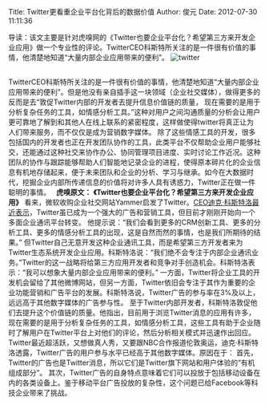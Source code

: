 Title: Twitter更看重企业平台化背后的数据价值
Author: 俊元
Date: 2012-07-30 11:11:36

导读：该文主要是针对虎嗅网的《Twitter也要企业平台化？希望第三方来开发企业应用》做一个专业性的评论。TwitterCEO科斯特所关注的是一件很有价值的事情，他清楚地知道“大量内部企业应用带来的便利”。
<img class="aligncenter firstIMG" title="twitter" src="http://www.mirkku.com/wp-content/uploads/2009/02/twitter.jpg" />

## 
TwitterCEO科斯特所关注的是一件很有价值的事情，他清楚地知道“大量内部企业应用带来的便利”。但是他没有亲自插手这一块领域（企业社交媒体），做得更多的反而是去“敦促Twitter内部的开发者去提升信息价值链的质量， 现在需要的是用于分析复杂任务的工具，如情感分析工具。”这种对用户之间沟通质量的分析会让用户更可靠地了解到和其他人在线上联系的紧密程度，这样做使得twitter将真正让为人们带来服务，而不仅仅是成为营销数字媒体。  除了这些情感工具的开发，很多包括国内的开发者也正在开发团队协作的工具，此类平台不仅帮助企业用户能够社交，还能通过这种社交来协作办公、协同管理项目进度、实时讨论工作近况。这种团队的协作与跟踪能够帮助人们智能地记录企业的进程，使得原本碎片化的企业信息有机地存储起来，便于未来团队和企业的分析、学习与继承。如今在大数据时代，挖掘企业内部所传递信息的价值将对许多人具有诱惑力，Twitter正在做一件聪明的事情。  &nbsp;  <strong>虎嗅原文：</strong>  <strong>《Twitter也要企业平台化？希望第三方来开发企业应用》</strong>  看来，微软收购企业社交网站Yammer启发了Twitter。<a href="http://tech.sina.com.cn/i/2012-07-27/14377437132.shtml">CEO迪克·科斯特洛最近表示</a>，Twitter虽已成为一个强大的广告和营销工具，但目前才刚刚开始向一个多面企业通讯平台转变。  他提示说：“我们会看到更多的CRM创新工具、更多的分析工具、更多的情感分析工具的出现，这是自然而然的事情，也是我们所期待的结果。”  但Twitter自己无意开发这种企业通讯工具，而是希望第三方开发者来为Twitter生态系统开发企业应用。科斯特洛说：“我们绝不会专注于内部企业通讯业务。”Twitter的这一战略将给第三方应用开发者和竞争对手创造机会。科斯特洛表示：“我可以想象大量内部企业应用带来的便利。”  一方面，Twitter将企业工具的开发机会留给了其他微博网站，但另一方面，Twitter依旧会专注于其作为重要的企业功能营销和广告平台的发展。科斯特洛说，Twitter广告的参与率在3%及以上，远远高于其他数字媒体的广告参与性。  至于Twitter内部开发者，科斯特洛敦促他们去提升这个价值链的质量。他指出，目前用于浏览Twitter消息的应用有许多，现在需要的是用于分析复杂任务的工具，如情感分析工具，这些工具有助于企业随时了解用户在Twitter平台上对他们的评论，然后分析相关模式并迅速作出回应。  Twitter最近超活跃，又想做真人秀，又要跟NBC合作报道伦敦奥运，迪克·科斯特洛透露，Twitter广告的用户参与水平已经高于其他数字媒体。原因在于：  首先，Twitter的广告也是Twitter消息，所以它们是Twitter旗下网站和用户体验的“有机组成部分”。  其次，Twitter广告的自身特点意味着它们可以投放于包括移动设备在内的各类设备上。鉴于移动平台广告投放的复杂性，这个问题已给Facebook等科技企业带来了挑战。